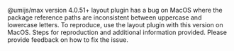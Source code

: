 @umijs/max version 4.0.51+ layout plugin has a bug on MacOS where the package reference paths are inconsistent between uppercase and lowercase letters. To reproduce, use the layout plugin with this version on MacOS. Steps for reproduction and additional information provided. Please provide feedback on how to fix the issue.
